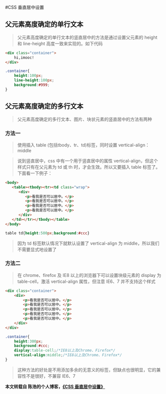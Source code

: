 #CSS 垂直居中设置

## 父元素高度确定的单行文本

> 父元素高度确定的单行文本的竖直居中的方法是通过设置父元素的 height 和 line-height 高度一致来实现的。如下代码

```html
<div class="container">
    hi,imooc!
</div>
```

```css
.container{
    height:100px;
    line-height:100px;
    background:#999;
}
```

## 父元素高度确定的多行文本

> 父元素高度确定的多行文本、图片、块状元素的竖直居中的方法有两种

### 方法一

> 使用插入 table (包括tbody、tr、td)标签，同时设置 vertical-align：middle

> 说到竖直居中，css 中有一个用于竖直居中的属性 vertical-align，但这个样式只有在父元素为 td 或 th 时，才会生效。所以又要插入 table 标签了。下面看一下例子：

```html
<body>
   <table><tbody><tr><td class="wrap">
      <div>
         <p>看我是否可以居中。</p>
         <p>看我是否可以居中。</p>
         <p>看我是否可以居中。</p>
         <p>看我是否可以居中。</p>
      </div>
   </td></tr></tbody></table>
</body>
```

```css
table td{height:500px;background:#ccc}
```

> 因为 td 标签默认情况下就默认设置了 vertical-align 为 middle，所以我们不需要显式地设置了

### 方法二

> 在 chrome、firefox 及 IE8 以上的浏览器下可以设置块级元素的 display 为 table-cell，激活 vertical-align 属性，但注意 IE6、7 并不支持这个样式

```html
<div class="container">
    <div>
        <p>看我是否可以居中。</p>
        <p>看我是否可以居中。</p>
        <p>看我是否可以居中。</p>
        <p>看我是否可以居中。</p>
        <p>看我是否可以居中。</p>
    </div>
</div>
```

```css
.container{
    height:300px;
    background:#ccc;
    display:table-cell;/*IE8以上及Chrome、Firefox*/
    vertical-align:middle;/*IE8以上及Chrome、Firefox*/
}
```

> 这种方法的好处是不用添加多余的无意义的标签，但缺点也很明显，它的兼容性不是很好，不兼容 IE6、7

**本文转载自 陈浩的个人博客，<a href="http://cighao.com/2016/01/17/set-vertical-center-in-CSS/" rel="nofollow">《CSS 垂直居中设置》</a>**